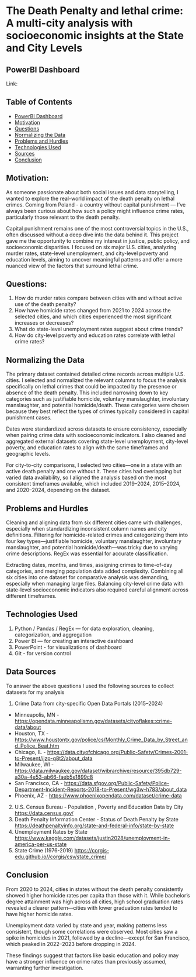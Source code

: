 # The Death Penalty and lethal crime: A multi-city analysis with socioeconomic insights at the State and City Levels

## PowerBI Dashboard
Link: 



## Table of Contents
* [PowerBI Dashboard](#Tableau-dashboard)
* [Motivation](#motivation)
* [Questions](#questions)
* [Normalizing the Data](#normaling-the-data)
* [Problems and Hurdles](#problems-and-hurdles)
* [Technologies Used](#technologies-used)
* [Sources](#sources)
* [Conclusion](#conclusion)

## Motivation:
As someone passionate about both social issues and data storytelling, I wanted to explore the real-world impact of the death penalty on lethal crimes. Coming from Poland - a country without capital punishment — I’ve always been curious about how such a policy might influence crime rates, particularly those relevant to the death penalty.

Capital punishment remains one of the most controversial topics in the U.S., often discussed without a deep dive into the data behind it. This project gave me the opportunity to combine my interest in justice, public policy, and socioeconomic disparities. I focused on six major U.S. cities, analyzing murder rates, state-level unemployment, and city-level poverty and education levels, aiming to uncover meaningful patterns and offer a more nuanced view of the factors that surround lethal crime.

## Questions:
1) How do murder rates compare between cities with and without active use of the death penalty?
2) How have homicide rates changed from 2021 to 2024 across the selected cities, and which cities experienced the most    significant increases or decreases?
3) What do state-level unemployment rates suggest about crime trends?
4) How do city-level poverty and education rates correlate with lethal crime rates?

## Normalizing the Data
The primary dataset contained detailed crime records across multiple U.S. cities. I selected and normalized the relevant columns to focus the analysis specifically on lethal crimes that could be impacted by the presence or absence of the death penalty. This included narrowing down to key categories such as justifiable homicide, voluntary manslaughter, involuntary manslaughter, and potential homicide/death. These categories were chosen because they best reflect the types of crimes typically considered in capital punishment cases.

Dates were standardized across datasets to ensure consistency, especially when pairing crime data with socioeconomic indicators. I also cleaned and aggregated external datasets covering state-level unemployment, city-level poverty, and education rates to align with the same timeframes and geographic levels.

For city-to-city comparisons, I selected two cities—one in a state with an active death penalty and one without it. These cities had overlapping but varied data availability, so I aligned the analysis based on the most consistent timeframes available, which included 2019–2024, 2015–2024, and 2020–2024, depending on the dataset.

## Problems and Hurdles
Cleaning and aligning data from six different cities came with challenges, especially when standardizing inconsistent column names and city definitions. Filtering for homicide-related crimes and categorizing them into four key types—justifiable homicide, voluntary manslaughter, involuntary manslaughter, and potential homicide/death—was tricky due to varying crime descriptions. RegEx was essential for accurate classification.

Extracting dates, months, and times, assigning crimes to time-of-day categories, and merging population data added complexity. Combining all six cities into one dataset for comparative analysis was demanding, especially when managing large files. Balancing city-level crime data with state-level socioeconomic indicators also required careful alignment across different timeframes.

## Technologies Used
1) Python / Pandas / RegEx — for data exploration, cleaning, categorization, and aggregation
2) Power BI — for creating an interactive dashboard
3) PowerPoint - for visualizations of dashboard
4) Git - for version control

## Data Sources
To answer the above questions I used the following sources to collect datasets for my analysis

1) Crime Data from city-specific Open Data Portals (2015–2024)
* Minneapolis, MN - https://opendata.minneapolismn.gov/datasets/cityoflakes::crime-data/about 
* Houston, TX - https://www.houstontx.gov/police/cs/Monthly_Crime_Data_by_Street_and_Police_Beat.htm
* Chicago, IL - https://data.cityofchicago.org/Public-Safety/Crimes-2001-to-Present/ijzp-q8t2/about_data 
* Milwaukee, WI - https://data.milwaukee.gov/dataset/wibrarchive/resource/395db729-a30a-4e53-ab66-faeb5e1899c8 
* San Francisco, CA - https://data.sfgov.org/Public-Safety/Police-Department-Incident-Reports-2018-to-Present/wg3w-h783/about_data
* Phoenix, AZ - https://www.phoenixopendata.com/dataset/crime-data
2) U.S. Census Bureau - Population , Poverty and Education Data by City
https://data.census.gov/
3) Death Penalty Information Center - Status of Death Penalty by State
https://deathpenaltyinfo.org/state-and-federal-info/state-by-state
4) Unemployment Rates by State
https://www.kaggle.com/datasets/justin2028/unemployment-in-america-per-us-state
5) State Crime (1976-2019)
https://corgis-edu.github.io//corgis/csv/state_crime/


## Conclusion
From 2020 to 2024, cities in states without the death penalty consistently showed higher homicide rates per capita than those with it. While bachelor’s degree attainment was high across all cities, high school graduation rates revealed a clearer pattern—cities with lower graduation rates tended to have higher homicide rates.

Unemployment data varied by state and year, making patterns less consistent, though some correlations were observed. Most cities saw a spike in homicides in 2021, followed by a decline—except for San Francisco, which peaked in 2022–2023 before dropping in 2024.

These findings suggest that factors like basic education and policy may have a stronger influence on crime rates than previously assumed, warranting further investigation.
